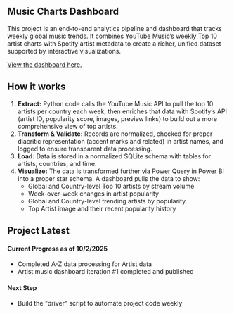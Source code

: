 ## Music Charts Dashboard
This project is an end-to-end analytics pipeline and dashboard that tracks weekly global music trends. It combines YouTube Music’s weekly Top 10 artist charts with Spotify artist metadata to create a richer, unified dataset supported by interactive visualizations.

[View the dashboard here.]([https://linkly.link/2Fuf6](https://app.powerbi.com/view?r=eyJrIjoiODc5OTQyOWQtMTkzZS00NjI5LTlmM2YtMDVkNGEyODA1ZDZkIiwidCI6IjY4ZjM4MWUzLTQ2ZGEtNDdiOS1iYTU3LTZmMzIyYjhmMGRhMSIsImMiOjN9))
  
## How it works
1. **Extract:** Python code calls the YouTube Music API to pull the top 10 artists per country each week, then enriches that data with Spotify’s API (artist ID, popularity score, images, preview links) to build out a more comprehensive view of top artists.
2. **Transform & Validate:** Records are normalized, checked for proper diacritic representation (accent marks and related) in artist names, and logged to ensure transparent data processing.
3. **Load:** Data is stored in a normalized SQLite schema with tables for artists, countries, and time.
4. **Visualize:** The data is transformed further via Power Query in Power BI into a proper star schema. A dashboard pulls the data to show:
   - Global and Country-level Top 10 artists by stream volume
   - Week-over-week changes in artist popularity
   - Global and Country-level trending artists by popularity
   - Top Artist image and their recent popularity history  
  
## Project Latest
#### Current Progress as of 10/2/2025
- Completed A-Z data processing for Artist data
- Artist music dashboard iteration #1 completed and published  

#### Next Step
- Build the "driver" script to automate project code weekly

